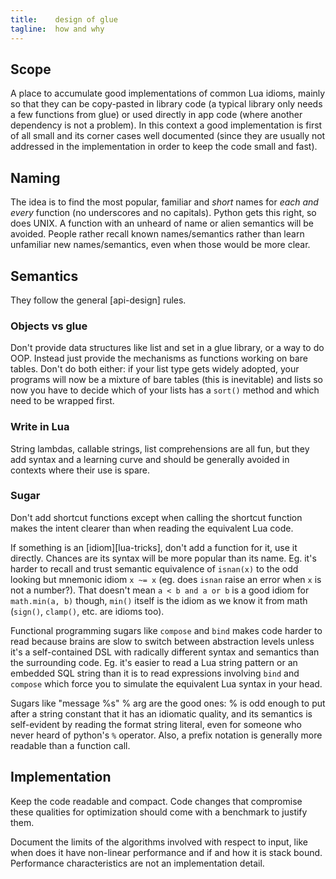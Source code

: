 ```yaml
---
title:    design of glue
tagline:  how and why
---
```


## Scope

A place to accumulate good implementations of common Lua idioms, mainly so
that they can be copy-pasted in library code (a typical library only needs
a few functions from glue) or used directly in app code (where another
dependency is not a problem). In this context a good implementation is first
of all small and its corner cases well documented (since they are usually not
addressed in the implementation in order to keep the code small and fast).

## Naming

The idea is to find the most popular, familiar and _short_ names for _each
and every_ function (no underscores and no capitals). Python gets this right,
so does UNIX. A function with an unheard of name or alien semantics will be
avoided. People rather recall known names/semantics rather than learn
unfamiliar new names/semantics, even when those would be more clear.

## Semantics

They follow the general [api-design] rules.

### Objects vs glue

Don't provide data structures like list and set in a glue library, or a way
to do OOP. Instead just provide the mechanisms as functions working on bare
tables. Don't do both either: if your list type gets widely adopted, your
programs will now be a mixture of bare tables (this is inevitable) and lists
so now you have to decide which of your lists has a `sort()` method and which
need to be wrapped first.

### Write in Lua

String lambdas, callable strings, list comprehensions are all fun, but they
add syntax and a learning curve and should be generally avoided in contexts
where their use is spare.

### Sugar

Don't add shortcut functions except when calling the shortcut function makes
the intent clearer than when reading the equivalent Lua code.

If something is an [idiom][lua-tricks], don't add a function for it, use it
directly. Chances are its syntax will be more popular than its name. Eg. it's
harder to recall and trust semantic equivalence of `isnan(x)` to the odd
looking but mnemonic idiom `x ~= x` (eg. does `isnan` raise an error when `x`
is not a number?). That doesn't mean `a < b and a or b` is a good idiom for
`math.min(a, b)` though, `min()` itself is the idiom as we know it from math
(`sign()`, `clamp()`, etc. are idioms too).

Functional programming sugars like `compose` and `bind` makes code harder to
read because brains are slow to switch between abstraction levels unless it's
a self-contained DSL with radically different syntax and semantics than the
surrounding code. Eg. it's easier to read a Lua string pattern or an embedded
SQL string than it is to read expressions involving `bind` and `compose`
which force you to simulate the equivalent Lua syntax in your head.

Sugars like "message %s" % arg are the good ones: % is odd enough to put after
a string constant that it has an idiomatic quality, and its semantics is
self-evident by reading the format string literal, even for someone who never
heard of python's `%` operator. Also, a prefix notation is generally more
readable than a function call.

## Implementation

Keep the code readable and compact. Code changes that compromise these
qualities for optimization should come with a benchmark to justify them.

Document the limits of the algorithms involved with respect to input, like
when does it have non-linear performance and if and how it is stack bound.
Performance characteristics are not an implementation detail.
